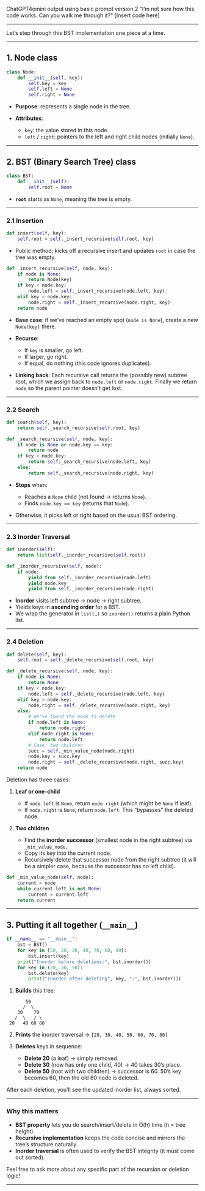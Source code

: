 ChatGPT4omini output using basic prompt version 2
"I’m not sure how this code works. Can you walk me through it?"
[Insert code here]

-----------------------------------------------------------------------------------------------------
Let’s step through this BST implementation one piece at a time.

---

## 1. Node class

```python
class Node:
    def __init__(self, key):
        self.key = key
        self.left = None
        self.right = None
```

* **Purpose**: represents a single node in the tree.
* **Attributes**:

  * `key`: the value stored in this node.
  * `left` / `right`: pointers to the left and right child nodes (initially `None`).

---

## 2. BST (Binary Search Tree) class

```python
class BST:
    def __init__(self):
        self.root = None
```

* **`root`** starts as `None`, meaning the tree is empty.

---

### 2.1 Insertion

```python
def insert(self, key):
    self.root = self._insert_recursive(self.root, key)
```

* Public method; kicks off a recursive insert and updates `root` in case the tree was empty.

```python
def _insert_recursive(self, node, key):
    if node is None:
        return Node(key)
    if key < node.key:
        node.left = self._insert_recursive(node.left, key)
    elif key > node.key:
        node.right = self._insert_recursive(node.right, key)
    return node
```

* **Base case**: if we’ve reached an empty spot (`node is None`), create a new `Node(key)` there.
* **Recurse**:

  * If `key` is smaller, go left.
  * If larger, go right.
  * If equal, do nothing (this code ignores duplicates).
* **Linking back**: Each recursive call returns the (possibly new) subtree root, which we assign back to `node.left` or `node.right`. Finally we return `node` so the parent pointer doesn’t get lost.

---

### 2.2 Search

```python
def search(self, key):
    return self._search_recursive(self.root, key)
```

```python
def _search_recursive(self, node, key):
    if node is None or node.key == key:
        return node
    if key < node.key:
        return self._search_recursive(node.left, key)
    else:
        return self._search_recursive(node.right, key)
```

* **Stops** when:

  * Reaches a `None` child (not found → returns `None`).
  * Finds `node.key == key` (returns that `Node`).
* Otherwise, it picks left or right based on the usual BST ordering.

---

### 2.3 Inorder Traversal

```python
def inorder(self):
    return list(self._inorder_recursive(self.root))
```

```python
def _inorder_recursive(self, node):
    if node:
        yield from self._inorder_recursive(node.left)
        yield node.key
        yield from self._inorder_recursive(node.right)
```

* **Inorder** visits left subtree → node → right subtree.
* Yields keys in **ascending order** for a BST.
* We wrap the generator in `list(…)` so `inorder()` returns a plain Python list.

---

### 2.4 Deletion

```python
def delete(self, key):
    self.root = self._delete_recursive(self.root, key)
```

```python
def _delete_recursive(self, node, key):
    if node is None:
        return None
    if key < node.key:
        node.left = self._delete_recursive(node.left, key)
    elif key > node.key:
        node.right = self._delete_recursive(node.right, key)
    else:
        # We've found the node to delete
        if node.left is None:
            return node.right
        elif node.right is None:
            return node.left
        # Case: two children
        succ = self._min_value_node(node.right)
        node.key = succ.key
        node.right = self._delete_recursive(node.right, succ.key)
    return node
```

Deletion has three cases:

1. **Leaf or one-child**

   * If `node.left` is `None`, return `node.right` (which might be `None` if leaf).
   * If `node.right` is `None`, return `node.left`.
     This “bypasses” the deleted node.

2. **Two children**

   * Find the **inorder successor** (smallest node in the right subtree) via `_min_value_node`.
   * Copy its key into the current node.
   * Recursively delete that successor node from the right subtree (it will be a simpler case, because the successor has no left child).

```python
def _min_value_node(self, node):
    current = node
    while current.left is not None:
        current = current.left
    return current
```

---

## 3. Putting it all together (`__main__`)

```python
if __name__ == "__main__":
    bst = BST()
    for key in [50, 30, 20, 40, 70, 60, 80]:
        bst.insert(key)
    print("Inorder before deletions:", bst.inorder())
    for key in (20, 30, 50):
        bst.delete(key)
        print("Inorder after deleting", key, ":", bst.inorder())
```

1. **Builds** this tree:

```
       50
      /  \
    30    70
   /  \   / \
 20   40 60 80
```

2. **Prints** the inorder traversal →
   `[20, 30, 40, 50, 60, 70, 80]`

3. **Deletes** keys in sequence:

   * **Delete 20** (a leaf)
     → simply removed.
   * **Delete 30** (now has only one child, 40)
     → 40 takes 30’s place.
   * **Delete 50** (root with two children)
     → successor is 60. 50’s key becomes 60, then the old 60 node is deleted.

After each deletion, you’ll see the updated inorder list, always sorted.

---

### Why this matters

* **BST property** lets you do search/insert/delete in O(h) time (h = tree height).
* **Recursive implementation** keeps the code concise and mirrors the tree’s structure naturally.
* **Inorder traversal** is often used to verify the BST integrity (it must come out sorted).

Feel free to ask more about any specific part of the recursion or deletion logic!


-----------------------------------------------------------------------------------------------------